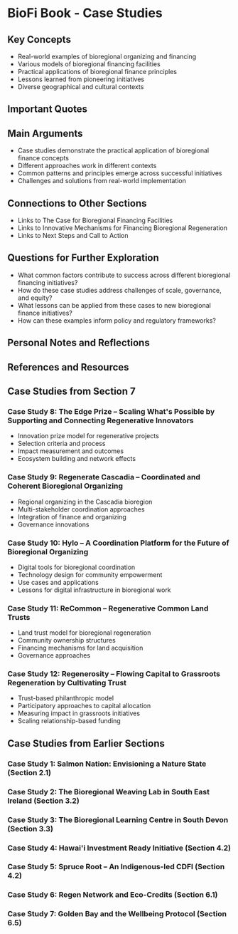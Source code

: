 # BioFi Book - Case Studies

## Key Concepts
- Real-world examples of bioregional organizing and financing
- Various models of bioregional financing facilities
- Practical applications of bioregional finance principles
- Lessons learned from pioneering initiatives
- Diverse geographical and cultural contexts

## Important Quotes

## Main Arguments
- Case studies demonstrate the practical application of bioregional finance concepts
- Different approaches work in different contexts
- Common patterns and principles emerge across successful initiatives
- Challenges and solutions from real-world implementation

## Connections to Other Sections
- Links to The Case for Bioregional Financing Facilities
- Links to Innovative Mechanisms for Financing Bioregional Regeneration
- Links to Next Steps and Call to Action

## Questions for Further Exploration
- What common factors contribute to success across different bioregional financing initiatives?
- How do these case studies address challenges of scale, governance, and equity?
- What lessons can be applied from these cases to new bioregional finance initiatives?
- How can these examples inform policy and regulatory frameworks?

## Personal Notes and Reflections

## References and Resources

## Case Studies from Section 7

### Case Study 8: The Edge Prize – Scaling What's Possible by Supporting and Connecting Regenerative Innovators
- Innovation prize model for regenerative projects
- Selection criteria and process
- Impact measurement and outcomes
- Ecosystem building and network effects

### Case Study 9: Regenerate Cascadia – Coordinated and Coherent Bioregional Organizing
- Regional organizing in the Cascadia bioregion
- Multi-stakeholder coordination approaches
- Integration of finance and organizing
- Governance innovations

### Case Study 10: Hylo – A Coordination Platform for the Future of Bioregional Organizing
- Digital tools for bioregional coordination
- Technology design for community empowerment
- Use cases and applications
- Lessons for digital infrastructure in bioregional work

### Case Study 11: ReCommon – Regenerative Common Land Trusts
- Land trust model for bioregional regeneration
- Community ownership structures
- Financing mechanisms for land acquisition
- Governance approaches

### Case Study 12: Regenerosity – Flowing Capital to Grassroots Regeneration by Cultivating Trust
- Trust-based philanthropic model
- Participatory approaches to capital allocation
- Measuring impact in grassroots initiatives
- Scaling relationship-based funding

## Case Studies from Earlier Sections

### Case Study 1: Salmon Nation: Envisioning a Nature State (Section 2.1)

### Case Study 2: The Bioregional Weaving Lab in South East Ireland (Section 3.2)

### Case Study 3: The Bioregional Learning Centre in South Devon (Section 3.3)

### Case Study 4: Hawai'i Investment Ready Initiative (Section 4.2)

### Case Study 5: Spruce Root – An Indigenous-led CDFI (Section 4.2)

### Case Study 6: Regen Network and Eco-Credits (Section 6.1)

### Case Study 7: Golden Bay and the Wellbeing Protocol (Section 6.5) 